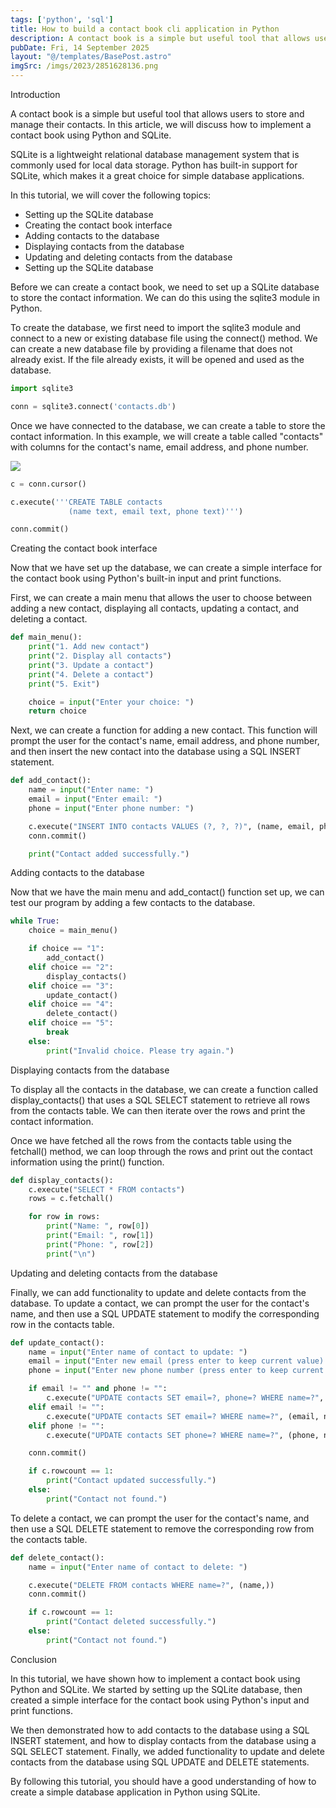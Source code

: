 ```yaml
---
tags: ['python', 'sql']
title: How to build a contact book cli application in Python
description: A contact book is a simple but useful tool that allows users to store and manage their contacts. In this article, we will discuss how to implement a contact book using Python and SQLite.
pubDate: Fri, 14 September 2025
layout: "@/templates/BasePost.astro"
imgSrc: /imgs/2023/2851628136.png
---
```


Introduction

A contact book is a simple but useful tool that allows users to store and manage their contacts. In this article, we will discuss how to implement a contact book using Python and SQLite.

SQLite is a lightweight relational database management system that is commonly used for local data storage. Python has built-in support for SQLite, which makes it a great choice for simple database applications.

In this tutorial, we will cover the following topics:

- Setting up the SQLite database
- Creating the contact book interface
- Adding contacts to the database
- Displaying contacts from the database
- Updating and deleting contacts from the database
- Setting up the SQLite database

Before we can create a contact book, we need to set up a SQLite database to store the contact information. We can do this using the sqlite3 module in Python.

To create the database, we first need to import the sqlite3 module and connect to a new or existing database file using the connect() method. We can create a new database file by providing a filename that does not already exist. If the file already exists, it will be opened and used as the database.

```python
import sqlite3

conn = sqlite3.connect('contacts.db')
```

Once we have connected to the database, we can create a table to store the contact information. In this example, we will create a table called "contacts" with columns for the contact's name, email address, and phone number.

[![](https://mermaid.ink/img/pako:eNpdjzEOwyAMRa-CPOcEzF07ZWWxwEmQwERgpFZR7l4nZYoXW09fz_YBvgQCCz5ha6-Ia8Xs2LHRupnxhQW9tOMPjZmlRl4NY6YHEvrIA-1b4RE7Ly9MkKlmjEGX3koHspGqwOoYaMGexIHjU6PYpcxf9mCldpqg7wGFxplgF0xNKYUopb7HI1c7fxFmR6g?type=png)](https://mermaid.live/edit#pako:eNpdjzEOwyAMRa-CPOcEzF07ZWWxwEmQwERgpFZR7l4nZYoXW09fz_YBvgQCCz5ha6-Ia8Xs2LHRupnxhQW9tOMPjZmlRl4NY6YHEvrIA-1b4RE7Ly9MkKlmjEGX3koHspGqwOoYaMGexIHjU6PYpcxf9mCldpqg7wGFxplgF0xNKYUopb7HI1c7fxFmR6g)


```python
c = conn.cursor()

c.execute('''CREATE TABLE contacts
             (name text, email text, phone text)''')

conn.commit()
```

Creating the contact book interface

Now that we have set up the database, we can create a simple interface for the contact book using Python's built-in input and print functions.

First, we can create a main menu that allows the user to choose between adding a new contact, displaying all contacts, updating a contact, and deleting a contact.


```python
def main_menu():
    print("1. Add new contact")
    print("2. Display all contacts")
    print("3. Update a contact")
    print("4. Delete a contact")
    print("5. Exit")

    choice = input("Enter your choice: ")
    return choice
```

Next, we can create a function for adding a new contact. This function will prompt the user for the contact's name, email address, and phone number, and then insert the new contact into the database using a SQL INSERT statement.

```python
def add_contact():
    name = input("Enter name: ")
    email = input("Enter email: ")
    phone = input("Enter phone number: ")

    c.execute("INSERT INTO contacts VALUES (?, ?, ?)", (name, email, phone))
    conn.commit()

    print("Contact added successfully.")
```

Adding contacts to the database

Now that we have the main menu and add_contact() function set up, we can test our program by adding a few contacts to the database.


```python
while True:
    choice = main_menu()

    if choice == "1":
        add_contact()
    elif choice == "2":
        display_contacts()
    elif choice == "3":
        update_contact()
    elif choice == "4":
        delete_contact()
    elif choice == "5":
        break
    else:
        print("Invalid choice. Please try again.")
```

Displaying contacts from the database

To display all the contacts in the database, we can create a function called display_contacts() that uses a SQL SELECT statement to retrieve all rows from the contacts table. We can then iterate over the rows and print the contact information.

Once we have fetched all the rows from the contacts table using the fetchall() method, we can loop through the rows and print out the contact information using the print() function.

```python
def display_contacts():
    c.execute("SELECT * FROM contacts")
    rows = c.fetchall()

    for row in rows:
        print("Name: ", row[0])
        print("Email: ", row[1])
        print("Phone: ", row[2])
        print("\n")
```

Updating and deleting contacts from the database

Finally, we can add functionality to update and delete contacts from the database. To update a contact, we can prompt the user for the contact's name, and then use a SQL UPDATE statement to modify the corresponding row in the contacts table.

```python
def update_contact():
    name = input("Enter name of contact to update: ")
    email = input("Enter new email (press enter to keep current value): ")
    phone = input("Enter new phone number (press enter to keep current value): ")

    if email != "" and phone != "":
        c.execute("UPDATE contacts SET email=?, phone=? WHERE name=?", (email, phone, name))
    elif email != "":
        c.execute("UPDATE contacts SET email=? WHERE name=?", (email, name))
    elif phone != "":
        c.execute("UPDATE contacts SET phone=? WHERE name=?", (phone, name))

    conn.commit()

    if c.rowcount == 1:
        print("Contact updated successfully.")
    else:
        print("Contact not found.")
```

To delete a contact, we can prompt the user for the contact's name, and then use a SQL DELETE statement to remove the corresponding row from the contacts table.

```python
def delete_contact():
    name = input("Enter name of contact to delete: ")

    c.execute("DELETE FROM contacts WHERE name=?", (name,))
    conn.commit()

    if c.rowcount == 1:
        print("Contact deleted successfully.")
    else:
        print("Contact not found.")
```

Conclusion

In this tutorial, we have shown how to implement a contact book using Python and SQLite. We started by setting up the SQLite database, then created a simple interface for the contact book using Python's input and print functions.

We then demonstrated how to add contacts to the database using a SQL INSERT statement, and how to display contacts from the database using a SQL SELECT statement. Finally, we added functionality to update and delete contacts from the database using SQL UPDATE and DELETE statements.

By following this tutorial, you should have a good understanding of how to create a simple database application in Python using SQLite.